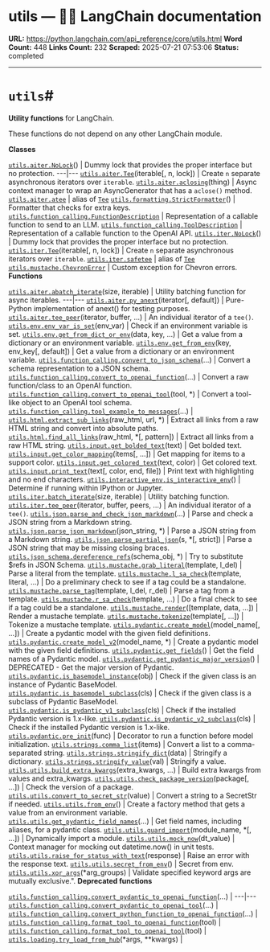 # utils — 🦜🔗 LangChain  documentation

**URL:** https://python.langchain.com/api_reference/core/utils.html
**Word Count:** 448
**Links Count:** 232
**Scraped:** 2025-07-21 07:53:06
**Status:** completed

---

# `utils`\#

**Utility functions** for LangChain.

These functions do not depend on any other LangChain module.

**Classes**

[`utils.aiter.NoLock`](https://python.langchain.com/api_reference/core/utils/langchain_core.utils.aiter.NoLock.html#langchain_core.utils.aiter.NoLock "langchain_core.utils.aiter.NoLock")\(\) | Dummy lock that provides the proper interface but no protection.   ---|---   [`utils.aiter.Tee`](https://python.langchain.com/api_reference/core/utils/langchain_core.utils.aiter.Tee.html#langchain_core.utils.aiter.Tee "langchain_core.utils.aiter.Tee")\(iterable\[, n, lock\]\) | Create `n` separate asynchronous iterators over `iterable`.   [`utils.aiter.aclosing`](https://python.langchain.com/api_reference/core/utils/langchain_core.utils.aiter.aclosing.html#langchain_core.utils.aiter.aclosing "langchain_core.utils.aiter.aclosing")\(thing\) | Async context manager to wrap an AsyncGenerator that has a `aclose()` method.   [`utils.aiter.atee`](https://python.langchain.com/api_reference/core/utils/langchain_core.utils.aiter.atee.html#langchain_core.utils.aiter.atee "langchain_core.utils.aiter.atee") | alias of [`Tee`](https://python.langchain.com/api_reference/core/utils/langchain_core.utils.aiter.Tee.html#langchain_core.utils.aiter.Tee "langchain_core.utils.aiter.Tee")   [`utils.formatting.StrictFormatter`](https://python.langchain.com/api_reference/core/utils/langchain_core.utils.formatting.StrictFormatter.html#langchain_core.utils.formatting.StrictFormatter "langchain_core.utils.formatting.StrictFormatter")\(\) | Formatter that checks for extra keys.   [`utils.function_calling.FunctionDescription`](https://python.langchain.com/api_reference/core/utils/langchain_core.utils.function_calling.FunctionDescription.html#langchain_core.utils.function_calling.FunctionDescription "langchain_core.utils.function_calling.FunctionDescription") | Representation of a callable function to send to an LLM.   [`utils.function_calling.ToolDescription`](https://python.langchain.com/api_reference/core/utils/langchain_core.utils.function_calling.ToolDescription.html#langchain_core.utils.function_calling.ToolDescription "langchain_core.utils.function_calling.ToolDescription") | Representation of a callable function to the OpenAI API.   [`utils.iter.NoLock`](https://python.langchain.com/api_reference/core/utils/langchain_core.utils.iter.NoLock.html#langchain_core.utils.iter.NoLock "langchain_core.utils.iter.NoLock")\(\) | Dummy lock that provides the proper interface but no protection.   [`utils.iter.Tee`](https://python.langchain.com/api_reference/core/utils/langchain_core.utils.iter.Tee.html#langchain_core.utils.iter.Tee "langchain_core.utils.iter.Tee")\(iterable\[, n, lock\]\) | Create `n` separate asynchronous iterators over `iterable`.   [`utils.iter.safetee`](https://python.langchain.com/api_reference/core/utils/langchain_core.utils.iter.safetee.html#langchain_core.utils.iter.safetee "langchain_core.utils.iter.safetee") | alias of [`Tee`](https://python.langchain.com/api_reference/core/utils/langchain_core.utils.iter.Tee.html#langchain_core.utils.iter.Tee "langchain_core.utils.iter.Tee")   [`utils.mustache.ChevronError`](https://python.langchain.com/api_reference/core/utils/langchain_core.utils.mustache.ChevronError.html#langchain_core.utils.mustache.ChevronError "langchain_core.utils.mustache.ChevronError") | Custom exception for Chevron errors.      **Functions**

[`utils.aiter.abatch_iterate`](https://python.langchain.com/api_reference/core/utils/langchain_core.utils.aiter.abatch_iterate.html#langchain_core.utils.aiter.abatch_iterate "langchain_core.utils.aiter.abatch_iterate")\(size, iterable\) | Utility batching function for async iterables.   ---|---   [`utils.aiter.py_anext`](https://python.langchain.com/api_reference/core/utils/langchain_core.utils.aiter.py_anext.html#langchain_core.utils.aiter.py_anext "langchain_core.utils.aiter.py_anext")\(iterator\[, default\]\) | Pure-Python implementation of anext\(\) for testing purposes.   [`utils.aiter.tee_peer`](https://python.langchain.com/api_reference/core/utils/langchain_core.utils.aiter.tee_peer.html#langchain_core.utils.aiter.tee_peer "langchain_core.utils.aiter.tee_peer")\(iterator, buffer, ...\) | An individual iterator of a `tee()`.   [`utils.env.env_var_is_set`](https://python.langchain.com/api_reference/core/utils/langchain_core.utils.env.env_var_is_set.html#langchain_core.utils.env.env_var_is_set "langchain_core.utils.env.env_var_is_set")\(env\_var\) | Check if an environment variable is set.   [`utils.env.get_from_dict_or_env`](https://python.langchain.com/api_reference/core/utils/langchain_core.utils.env.get_from_dict_or_env.html#langchain_core.utils.env.get_from_dict_or_env "langchain_core.utils.env.get_from_dict_or_env")\(data, key, ...\) | Get a value from a dictionary or an environment variable.   [`utils.env.get_from_env`](https://python.langchain.com/api_reference/core/utils/langchain_core.utils.env.get_from_env.html#langchain_core.utils.env.get_from_env "langchain_core.utils.env.get_from_env")\(key, env\_key\[, default\]\) | Get a value from a dictionary or an environment variable.   [`utils.function_calling.convert_to_json_schema`](https://python.langchain.com/api_reference/core/utils/langchain_core.utils.function_calling.convert_to_json_schema.html#langchain_core.utils.function_calling.convert_to_json_schema "langchain_core.utils.function_calling.convert_to_json_schema")\(...\) | Convert a schema representation to a JSON schema.   [`utils.function_calling.convert_to_openai_function`](https://python.langchain.com/api_reference/core/utils/langchain_core.utils.function_calling.convert_to_openai_function.html#langchain_core.utils.function_calling.convert_to_openai_function "langchain_core.utils.function_calling.convert_to_openai_function")\(...\) | Convert a raw function/class to an OpenAI function.   [`utils.function_calling.convert_to_openai_tool`](https://python.langchain.com/api_reference/core/utils/langchain_core.utils.function_calling.convert_to_openai_tool.html#langchain_core.utils.function_calling.convert_to_openai_tool "langchain_core.utils.function_calling.convert_to_openai_tool")\(tool, \*\) | Convert a tool-like object to an OpenAI tool schema.   [`utils.function_calling.tool_example_to_messages`](https://python.langchain.com/api_reference/core/utils/langchain_core.utils.function_calling.tool_example_to_messages.html#langchain_core.utils.function_calling.tool_example_to_messages "langchain_core.utils.function_calling.tool_example_to_messages")\(...\) |    [`utils.html.extract_sub_links`](https://python.langchain.com/api_reference/core/utils/langchain_core.utils.html.extract_sub_links.html#langchain_core.utils.html.extract_sub_links "langchain_core.utils.html.extract_sub_links")\(raw\_html, url, \*\) | Extract all links from a raw HTML string and convert into absolute paths.   [`utils.html.find_all_links`](https://python.langchain.com/api_reference/core/utils/langchain_core.utils.html.find_all_links.html#langchain_core.utils.html.find_all_links "langchain_core.utils.html.find_all_links")\(raw\_html, \*\[, pattern\]\) | Extract all links from a raw HTML string.   [`utils.input.get_bolded_text`](https://python.langchain.com/api_reference/core/utils/langchain_core.utils.input.get_bolded_text.html#langchain_core.utils.input.get_bolded_text "langchain_core.utils.input.get_bolded_text")\(text\) | Get bolded text.   [`utils.input.get_color_mapping`](https://python.langchain.com/api_reference/core/utils/langchain_core.utils.input.get_color_mapping.html#langchain_core.utils.input.get_color_mapping "langchain_core.utils.input.get_color_mapping")\(items\[, ...\]\) | Get mapping for items to a support color.   [`utils.input.get_colored_text`](https://python.langchain.com/api_reference/core/utils/langchain_core.utils.input.get_colored_text.html#langchain_core.utils.input.get_colored_text "langchain_core.utils.input.get_colored_text")\(text, color\) | Get colored text.   [`utils.input.print_text`](https://python.langchain.com/api_reference/core/utils/langchain_core.utils.input.print_text.html#langchain_core.utils.input.print_text "langchain_core.utils.input.print_text")\(text\[, color, end, file\]\) | Print text with highlighting and no end characters.   [`utils.interactive_env.is_interactive_env`](https://python.langchain.com/api_reference/core/utils/langchain_core.utils.interactive_env.is_interactive_env.html#langchain_core.utils.interactive_env.is_interactive_env "langchain_core.utils.interactive_env.is_interactive_env")\(\) | Determine if running within IPython or Jupyter.   [`utils.iter.batch_iterate`](https://python.langchain.com/api_reference/core/utils/langchain_core.utils.iter.batch_iterate.html#langchain_core.utils.iter.batch_iterate "langchain_core.utils.iter.batch_iterate")\(size, iterable\) | Utility batching function.   [`utils.iter.tee_peer`](https://python.langchain.com/api_reference/core/utils/langchain_core.utils.iter.tee_peer.html#langchain_core.utils.iter.tee_peer "langchain_core.utils.iter.tee_peer")\(iterator, buffer, peers, ...\) | An individual iterator of a `tee()`.   [`utils.json.parse_and_check_json_markdown`](https://python.langchain.com/api_reference/core/utils/langchain_core.utils.json.parse_and_check_json_markdown.html#langchain_core.utils.json.parse_and_check_json_markdown "langchain_core.utils.json.parse_and_check_json_markdown")\(...\) | Parse and check a JSON string from a Markdown string.   [`utils.json.parse_json_markdown`](https://python.langchain.com/api_reference/core/utils/langchain_core.utils.json.parse_json_markdown.html#langchain_core.utils.json.parse_json_markdown "langchain_core.utils.json.parse_json_markdown")\(json\_string, \*\) | Parse a JSON string from a Markdown string.   [`utils.json.parse_partial_json`](https://python.langchain.com/api_reference/core/utils/langchain_core.utils.json.parse_partial_json.html#langchain_core.utils.json.parse_partial_json "langchain_core.utils.json.parse_partial_json")\(s, \*\[, strict\]\) | Parse a JSON string that may be missing closing braces.   [`utils.json_schema.dereference_refs`](https://python.langchain.com/api_reference/core/utils/langchain_core.utils.json_schema.dereference_refs.html#langchain_core.utils.json_schema.dereference_refs "langchain_core.utils.json_schema.dereference_refs")\(schema\_obj, \*\) | Try to substitute $refs in JSON Schema.   [`utils.mustache.grab_literal`](https://python.langchain.com/api_reference/core/utils/langchain_core.utils.mustache.grab_literal.html#langchain_core.utils.mustache.grab_literal "langchain_core.utils.mustache.grab_literal")\(template, l\_del\) | Parse a literal from the template.   [`utils.mustache.l_sa_check`](https://python.langchain.com/api_reference/core/utils/langchain_core.utils.mustache.l_sa_check.html#langchain_core.utils.mustache.l_sa_check "langchain_core.utils.mustache.l_sa_check")\(template, literal, ...\) | Do a preliminary check to see if a tag could be a standalone.   [`utils.mustache.parse_tag`](https://python.langchain.com/api_reference/core/utils/langchain_core.utils.mustache.parse_tag.html#langchain_core.utils.mustache.parse_tag "langchain_core.utils.mustache.parse_tag")\(template, l\_del, r\_del\) | Parse a tag from a template.   [`utils.mustache.r_sa_check`](https://python.langchain.com/api_reference/core/utils/langchain_core.utils.mustache.r_sa_check.html#langchain_core.utils.mustache.r_sa_check "langchain_core.utils.mustache.r_sa_check")\(template, ...\) | Do a final check to see if a tag could be a standalone.   [`utils.mustache.render`](https://python.langchain.com/api_reference/core/utils/langchain_core.utils.mustache.render.html#langchain_core.utils.mustache.render "langchain_core.utils.mustache.render")\(\[template, data, ...\]\) | Render a mustache template.   [`utils.mustache.tokenize`](https://python.langchain.com/api_reference/core/utils/langchain_core.utils.mustache.tokenize.html#langchain_core.utils.mustache.tokenize "langchain_core.utils.mustache.tokenize")\(template\[, ...\]\) | Tokenize a mustache template.   [`utils.pydantic.create_model`](https://python.langchain.com/api_reference/core/utils/langchain_core.utils.pydantic.create_model.html#langchain_core.utils.pydantic.create_model "langchain_core.utils.pydantic.create_model")\(model\_name\[, ...\]\) | Create a pydantic model with the given field definitions.   [`utils.pydantic.create_model_v2`](https://python.langchain.com/api_reference/core/utils/langchain_core.utils.pydantic.create_model_v2.html#langchain_core.utils.pydantic.create_model_v2 "langchain_core.utils.pydantic.create_model_v2")\(model\_name, \*\) | Create a pydantic model with the given field definitions.   [`utils.pydantic.get_fields`](https://python.langchain.com/api_reference/core/utils/langchain_core.utils.pydantic.get_fields.html#langchain_core.utils.pydantic.get_fields "langchain_core.utils.pydantic.get_fields")\(\) | Get the field names of a Pydantic model.   [`utils.pydantic.get_pydantic_major_version`](https://python.langchain.com/api_reference/core/utils/langchain_core.utils.pydantic.get_pydantic_major_version.html#langchain_core.utils.pydantic.get_pydantic_major_version "langchain_core.utils.pydantic.get_pydantic_major_version")\(\) | DEPRECATED - Get the major version of Pydantic.   [`utils.pydantic.is_basemodel_instance`](https://python.langchain.com/api_reference/core/utils/langchain_core.utils.pydantic.is_basemodel_instance.html#langchain_core.utils.pydantic.is_basemodel_instance "langchain_core.utils.pydantic.is_basemodel_instance")\(obj\) | Check if the given class is an instance of Pydantic BaseModel.   [`utils.pydantic.is_basemodel_subclass`](https://python.langchain.com/api_reference/core/utils/langchain_core.utils.pydantic.is_basemodel_subclass.html#langchain_core.utils.pydantic.is_basemodel_subclass "langchain_core.utils.pydantic.is_basemodel_subclass")\(cls\) | Check if the given class is a subclass of Pydantic BaseModel.   [`utils.pydantic.is_pydantic_v1_subclass`](https://python.langchain.com/api_reference/core/utils/langchain_core.utils.pydantic.is_pydantic_v1_subclass.html#langchain_core.utils.pydantic.is_pydantic_v1_subclass "langchain_core.utils.pydantic.is_pydantic_v1_subclass")\(cls\) | Check if the installed Pydantic version is 1.x-like.   [`utils.pydantic.is_pydantic_v2_subclass`](https://python.langchain.com/api_reference/core/utils/langchain_core.utils.pydantic.is_pydantic_v2_subclass.html#langchain_core.utils.pydantic.is_pydantic_v2_subclass "langchain_core.utils.pydantic.is_pydantic_v2_subclass")\(cls\) | Check if the installed Pydantic version is 1.x-like.   [`utils.pydantic.pre_init`](https://python.langchain.com/api_reference/core/utils/langchain_core.utils.pydantic.pre_init.html#langchain_core.utils.pydantic.pre_init "langchain_core.utils.pydantic.pre_init")\(func\) | Decorator to run a function before model initialization.   [`utils.strings.comma_list`](https://python.langchain.com/api_reference/core/utils/langchain_core.utils.strings.comma_list.html#langchain_core.utils.strings.comma_list "langchain_core.utils.strings.comma_list")\(items\) | Convert a list to a comma-separated string.   [`utils.strings.stringify_dict`](https://python.langchain.com/api_reference/core/utils/langchain_core.utils.strings.stringify_dict.html#langchain_core.utils.strings.stringify_dict "langchain_core.utils.strings.stringify_dict")\(data\) | Stringify a dictionary.   [`utils.strings.stringify_value`](https://python.langchain.com/api_reference/core/utils/langchain_core.utils.strings.stringify_value.html#langchain_core.utils.strings.stringify_value "langchain_core.utils.strings.stringify_value")\(val\) | Stringify a value.   [`utils.utils.build_extra_kwargs`](https://python.langchain.com/api_reference/core/utils/langchain_core.utils.utils.build_extra_kwargs.html#langchain_core.utils.utils.build_extra_kwargs "langchain_core.utils.utils.build_extra_kwargs")\(extra\_kwargs, ...\) | Build extra kwargs from values and extra\_kwargs.   [`utils.utils.check_package_version`](https://python.langchain.com/api_reference/core/utils/langchain_core.utils.utils.check_package_version.html#langchain_core.utils.utils.check_package_version "langchain_core.utils.utils.check_package_version")\(package\[, ...\]\) | Check the version of a package.   [`utils.utils.convert_to_secret_str`](https://python.langchain.com/api_reference/core/utils/langchain_core.utils.utils.convert_to_secret_str.html#langchain_core.utils.utils.convert_to_secret_str "langchain_core.utils.utils.convert_to_secret_str")\(value\) | Convert a string to a SecretStr if needed.   [`utils.utils.from_env`](https://python.langchain.com/api_reference/core/utils/langchain_core.utils.utils.from_env.html#langchain_core.utils.utils.from_env "langchain_core.utils.utils.from_env")\(\) | Create a factory method that gets a value from an environment variable.   [`utils.utils.get_pydantic_field_names`](https://python.langchain.com/api_reference/core/utils/langchain_core.utils.utils.get_pydantic_field_names.html#langchain_core.utils.utils.get_pydantic_field_names "langchain_core.utils.utils.get_pydantic_field_names")\(...\) | Get field names, including aliases, for a pydantic class.   [`utils.utils.guard_import`](https://python.langchain.com/api_reference/core/utils/langchain_core.utils.utils.guard_import.html#langchain_core.utils.utils.guard_import "langchain_core.utils.utils.guard_import")\(module\_name, \*\[, ...\]\) | Dynamically import a module.   [`utils.utils.mock_now`](https://python.langchain.com/api_reference/core/utils/langchain_core.utils.utils.mock_now.html#langchain_core.utils.utils.mock_now "langchain_core.utils.utils.mock_now")\(dt\_value\) | Context manager for mocking out datetime.now\(\) in unit tests.   [`utils.utils.raise_for_status_with_text`](https://python.langchain.com/api_reference/core/utils/langchain_core.utils.utils.raise_for_status_with_text.html#langchain_core.utils.utils.raise_for_status_with_text "langchain_core.utils.utils.raise_for_status_with_text")\(response\) | Raise an error with the response text.   [`utils.utils.secret_from_env`](https://python.langchain.com/api_reference/core/utils/langchain_core.utils.utils.secret_from_env.html#langchain_core.utils.utils.secret_from_env "langchain_core.utils.utils.secret_from_env")\(\) | Secret from env.   [`utils.utils.xor_args`](https://python.langchain.com/api_reference/core/utils/langchain_core.utils.utils.xor_args.html#langchain_core.utils.utils.xor_args "langchain_core.utils.utils.xor_args")\(\*arg\_groups\) | Validate specified keyword args are mutually exclusive.".      **Deprecated functions**

[`utils.function_calling.convert_pydantic_to_openai_function`](https://python.langchain.com/api_reference/core/utils/langchain_core.utils.function_calling.convert_pydantic_to_openai_function.html#langchain_core.utils.function_calling.convert_pydantic_to_openai_function "langchain_core.utils.function_calling.convert_pydantic_to_openai_function")\(...\) |    ---|---   [`utils.function_calling.convert_pydantic_to_openai_tool`](https://python.langchain.com/api_reference/core/utils/langchain_core.utils.function_calling.convert_pydantic_to_openai_tool.html#langchain_core.utils.function_calling.convert_pydantic_to_openai_tool "langchain_core.utils.function_calling.convert_pydantic_to_openai_tool")\(...\) |    [`utils.function_calling.convert_python_function_to_openai_function`](https://python.langchain.com/api_reference/core/utils/langchain_core.utils.function_calling.convert_python_function_to_openai_function.html#langchain_core.utils.function_calling.convert_python_function_to_openai_function "langchain_core.utils.function_calling.convert_python_function_to_openai_function")\(...\) |    [`utils.function_calling.format_tool_to_openai_function`](https://python.langchain.com/api_reference/core/utils/langchain_core.utils.function_calling.format_tool_to_openai_function.html#langchain_core.utils.function_calling.format_tool_to_openai_function "langchain_core.utils.function_calling.format_tool_to_openai_function")\(tool\) |    [`utils.function_calling.format_tool_to_openai_tool`](https://python.langchain.com/api_reference/core/utils/langchain_core.utils.function_calling.format_tool_to_openai_tool.html#langchain_core.utils.function_calling.format_tool_to_openai_tool "langchain_core.utils.function_calling.format_tool_to_openai_tool")\(tool\) |    [`utils.loading.try_load_from_hub`](https://python.langchain.com/api_reference/core/utils/langchain_core.utils.loading.try_load_from_hub.html#langchain_core.utils.loading.try_load_from_hub "langchain_core.utils.loading.try_load_from_hub")\(\*args, \*\*kwargs\) |